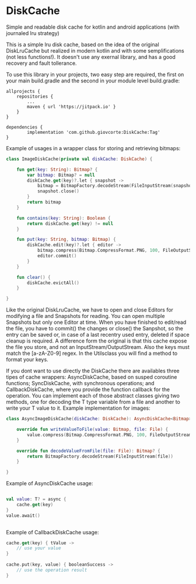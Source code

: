 # DiskCache
Simple and readable disk cache for kotlin and android applications (with journaled lru strategy)

This is a simple lru disk cache, based on the idea of the original DiskLruCache but realized in modern kotlin and with some semplifications (not less functions!). 
It doesn't use any exernal library, and has a good recovery and fault tollerance. 

To use this library in your projects, two easy step are required, the first on your main build.gradle and the second in your module level build.gradle:

    allprojects {
		repositories {
			...
			maven { url 'https://jitpack.io' }
		}
	}

    dependencies {
	        implementation 'com.github.giovcorte:DiskCache:Tag'
	}

Example of usages in a wrapper class for storing and retrieving bitmaps:

```kotlin
class ImageDiskCache(private val diskCache: DiskCache) {

    fun get(key: String): Bitmap? {
        var bitmap: Bitmap? = null
        diskCache.get(key)?.let { snapshot ->
            bitmap = BitmapFactory.decodeStream(FileInputStream(snapshot.file()))
            snapshot.close()
        }
        return bitmap
    }

    fun contains(key: String): Boolean {
        return diskCache.get(key) != null
    }

    fun put(key: String, bitmap: Bitmap) {
        diskCache.edit(key)?.let { editor ->
            bitmap.compress(Bitmap.CompressFormat.PNG, 100, FileOutputStream(editor.file()))
            editor.commit()
        }
    }

    fun clear() {
        diskCache.evictAll()
    }

}
```

Like the original DiskLruCache, we have to open and close Editors for modifying a file and Snapshots for reading. You can open multiple Snapshots but only one Editor at time.
When you have finished to edit/read the file, you have to commit() the changes or close() the Sanpshot, so the entry can be saved or, in case of a last recentry used entry, deleted if
space cleanup is required. A difference form the original is that this cache expose the file you store, and not an InputStream/OutputStream. Also the keys must match the [a-zA-Z0-9] regex. In the Utilsclass you will find a method to format your keys.

If you dont want to use directly the DiskCache there are availables three tipes of cache wrappers: AsyncDiskCache<T>, based on susped coroutine functions; SyncDiskCache<T>, with synchronous operations; and CallbackDiskCache<T>, where you provide the function callback for the operation. You can implement each of those abstract classes giving two methods, one for decoding the T type variable from a file and another to write your T value to it. Example implementation for images:

```kotlin
class AsyncImageDiskCache(diskCache: DiskCache): AsyncDiskCache<Bitmap>(diskCache) {

    override fun writeValueToFile(value: Bitmap, file: File) {
        value.compress(Bitmap.CompressFormat.PNG, 100, FileOutputStream(file))
    }

    override fun decodeValueFromFile(file: File): Bitmap? {
        return BitmapFactory.decodeStream(FileInputStream(file))
    }

}
```
Example of AsyncDiskCache usage:
```kotlin

val value: T? = async { 
    cache.get(key)
}
value.await()
	
```

Example of CallbackDiskCache usage:
	
```kotlin
cache.get(key) { tValue ->
	// use your value               
}
	
cache.put(key, value) { booleanSuccess ->
	// use the operation result
}
```
